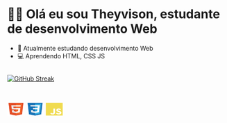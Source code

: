 # 👋🏻 Olá eu sou Theyvison, estudante de desenvolvimento Web

- 📖 Atualmente estudando desenvolvimento Web
- 💻 Aprendendo HTML, CSS JS

##
[![GitHub Streak](http://github-readme-streak-stats.herokuapp.com?user=theyvison&theme=dark)](https://github.com/theyvison)</br>
<!-- [![Top Langs](https://github-readme-stats.vercel.app/api/top-langs/?username=theyvison&layout=compact&theme=dark)](https://github.com/theyvison)  -->
##
  
<div style="display: inline_block"><br>
    <img align="center" alt="theyvison-HTML" height="30" width="40" src="https://raw.githubusercontent.com/devicons/devicon/master/icons/html5/html5-original.svg">
    <img align="center" alt="theyvison-CSS" height="30" width="40" src="https://raw.githubusercontent.com/devicons/devicon/master/icons/css3/css3-original.svg">
    <img align="center" alt="theyvison-Js" height="30" width="40" src="https://raw.githubusercontent.com/devicons/devicon/master/icons/javascript/javascript-plain.svg">
</div>
